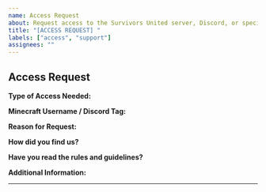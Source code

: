 ```yaml
---
name: Access Request
about: Request access to the Survivors United server, Discord, or special roles
title: "[ACCESS REQUEST] "
labels: ["access", "support"]
assignees: ""
---
```


## Access Request

**Type of Access Needed:**
<!-- Minecraft server, Discord, special role, etc. -->

**Minecraft Username / Discord Tag:**
<!-- Your in-game name or Discord tag (e.g., User#1234) -->

**Reason for Request:**
<!-- Why do you need access? -->

**How did you find us?**
<!-- Friend, Discord, website, etc. -->

**Have you read the rules and guidelines?**
<!-- Yes/No -->

**Additional Information:**
<!-- Any other details that might help us process your request -->

---
